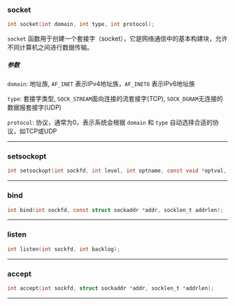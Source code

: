 ### socket

~~~c
int socket(int domain, int type, int protocol);
~~~

`socket` 函数用于创建一个套接字（socket），它是网络通信中的基本构建块，允许不同计算机之间进行数据传输。

##### 参数

`domain`: 地址族, `AF_INET` 表示IPv4地址族，`AF_INET6` 表示IPv6地址族

`type`: 套接字类型, `SOCK_STREAM`面向连接的流套接字(TCP), `SOCK_DGRAM`无连接的数据报套接字(UDP)

`protocol`: 协议，通常为0，表示系统会根据 `domain` 和 `type` 自动选择合适的协议，如TCP或UDP

---

### setsockopt

```c
int setsockopt(int sockfd, int level, int optname, const void *optval, socklen_t optlen);
```

---

### bind

```c
int bind(int sockfd, const struct sockaddr *addr, socklen_t addrlen);
```

---

### listen

```c
int listen(int sockfd, int backlog);
```

---

### accept

~~~c
int accept(int sockfd, struct sockaddr *addr, socklen_t *addrlen);
~~~

---







